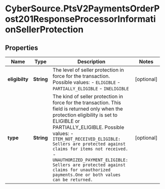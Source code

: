# CyberSource.PtsV2PaymentsOrderPost201ResponseProcessorInformationSellerProtection

## Properties
Name | Type | Description | Notes
------------ | ------------- | ------------- | -------------
**eligibilty** | **String** | The level of seller protection in force for the transaction. Possible values: - `ELIGIBLE` - `PARTIALLY_ELIGIBLE` - `INELIGIBLE`  | [optional] 
**type** | **String** | The kind of seller protection in force for the transaction. This field is returned only when the protection eligibility is set to ELIGIBLE or PARTIALLY_ELIGIBLE. Possible values: - `ITEM_NOT_RECEIVED_ELIGIBLE: Sellers are protected against claims for items not received.` - `UNAUTHORIZED_PAYMENT_ELIGIBLE: Sellers are protected against claims for unauthorized payments.One or both values can be returned.`  | [optional] 


